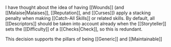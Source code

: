 I have thought about the idea of having [[Wounds]] (and [[Malaise|Malaises]], [[Reputation]], and [[Curses]]) apply a stacking penalty when making [[Catch-All Skills]] or related skills. By default, all [[Descriptors]] should be taken into account already when the [[Storyteller]] sets the [[Difficulty]] of a [[Checks|Check]], so this is redundant.

This decision supports the pillars of being [[Generic]] and [[Maintainable]]